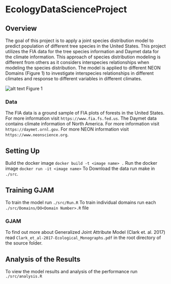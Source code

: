 # EcologyDataScienceProject

## Overview
The goal of this project is to apply a joint species distribution model to predict population of different tree species in the United States. This project utilizes the FIA data for the tree species information and Daymet data for the climate information. This approach of species distribution modeling is different from others as it considers interspecies relationships when modeling the species distribution. The model is applied to different NEON Domains (Figure 1) to investigate interspecies relationships in different climates and response to different variables in different climates.

![alt text](https://www.neonscience.org/sites/default/files/styles/fullwidth/public/image-content-images/2016_NEONBattelleDomainOverview-web.png?itok=WfKIIINK)
Figure 1

### Data
The FIA data is a ground sample of FIA plots of forests in the United States. For more information visit `https://www.fia.fs.fed.us`.
The Daymet data contains climate information of North America. For more information visit `https://daymet.ornl.gov`.
For more NEON information visit `https://www.neonscience.org`.

## Setting Up
Build the docker image `docker build -t <image name> .`
Run the docker image `docker run -it <image name>`
To Download the data run make in `./src`.

## Training GJAM
To train the model run `./src/Run.R`
To train individual domains run each `./src/Domains/DO<Domain Number>.R` file

### GJAM
To find out more about Generalized Joint Attribute Model (Clark et. al. 2017) read `Clark_et_al-2017-Ecological_Monographs.pdf` in the root directory of the source folder.

## Analysis of the Results
To view the model results and analysis of the performance run `./src/analysis.R`